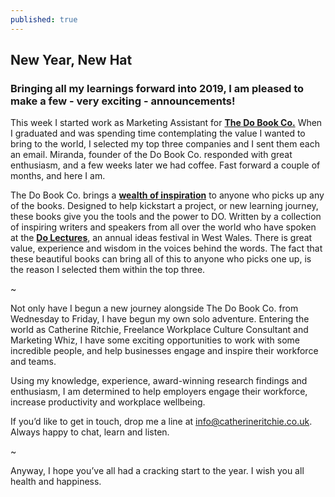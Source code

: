 ```yaml
---
published: true
---
```

## New Year, New Hat

### Bringing all my learnings forward into 2019, I am pleased to make a few - very exciting - announcements!

This week I started work as Marketing Assistant for **[The Do Book Co.](https://thedobook.co/)** When I graduated and was spending time contemplating the value I wanted to bring to the world, I selected my top three companies and I sent them each an email. Miranda, founder of the Do Book Co. responded with great enthusiasm, and a few weeks later we had coffee. Fast forward a couple of months, and here I am. 

The Do Book Co. brings a **[wealth of inspiration](https://www.instagram.com/dobookco/?hl=en)** to anyone who picks up any of the books. Designed to help kickstart a project, or new learning journey, these books give you the tools and the power to DO. Written by a collection of inspiring writers and speakers from all over the world who have spoken at the **[Do Lectures](https://www.thedolectures.com/)**, an annual ideas festival in West Wales. There is great value, experience and wisdom in the voices behind the words. The fact that these beautiful books can bring all of this to anyone who picks one up, is the reason I selected them within the top three. 

~ 

Not only have I begun a new journey alongside The Do Book Co. from Wednesday to Friday, I have begun my own solo adventure. Entering the world as Catherine Ritchie, Freelance Workplace Culture Consultant and Marketing Whiz, I have some exciting opportunities to work with some incredible people, and help businesses engage and inspire their workforce and teams. 

Using my knowledge, experience, award-winning research findings and enthusiasm, I am determined to help employers engage their workforce, increase productivity and workplace wellbeing. 

If you’d like to get in touch, drop me a line at info@catherineritchie.co.uk. Always happy to chat, learn and listen. 

~

Anyway, I hope you’ve all had a cracking start to the year. I wish you all health and happiness. 